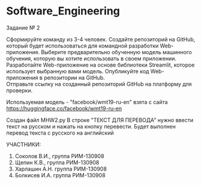 # Software_Engineering
Задание № 2

Сформируйте команду из 3-4 человек. 
Создайте репозиторий на GitHub, который будет использоваться для командной разработки Web-приложения. 
Выберите предварительно обученную модель машинного обучения, которую вы хотите использовать в своем приложении.  
Разработайте Web-приложение на основе библиотеки Streamlit, которое использует выбранную вами модель. 
Опубликуйте код Web-приложения в репозитории на GitHub.  
Отправьте ссылку на созданный репозиторий GitHub на платформу для проверки. 


Используемая модель - "facebook/wmt19-ru-en" взята с сайта https://huggingface.co/facebook/wmt19-ru-en

Создан файл MHW2.py
В строке "ТЕКСТ ДЛЯ ПЕРЕВОДА" нужно ввести текст на русском и нажать на кнопку перевести. Будет выполнен перевод текста с русского на английский 

УЧАСТНИКИ:
1. Соколов В.И., группа РИМ-130908
2. Щепин К.В., группа РИМ-130908
3. Харлашин А.Н. группа РИМ-130908
4. Болкисев И.А. группа РИМ-130908
